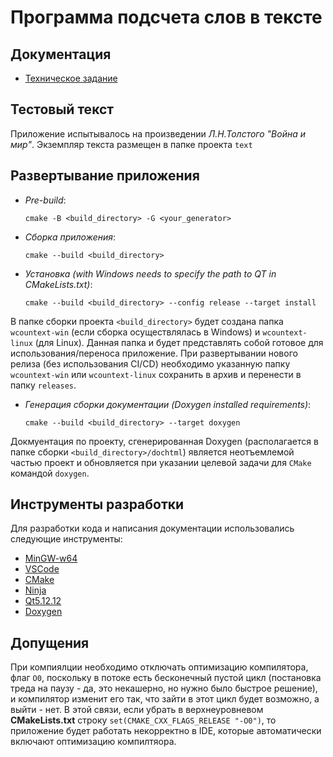 # Программа подсчета слов в тексте


## Документация
- [Техническое задание](specification/specification.md)


## Тестовый текст
Приложение испытывалось на произведении _Л.Н.Толстого "Война и мир"_. Экземпляр текста размещен в папке проекта `text`

## Развертывание приложения
- _Pre-build_: 
    ```
    cmake -B <build_directory> -G <your_generator>
    ```

- _Сборка приложения_: 
    ```
    cmake --build <build_directory>
    ```

- _Установка (with Windows needs to specify the path to QT in CMakeLists.txt)_: 
    ```
    cmake --build <build_directory> --config release --target install
    ```
В папке сборки проекта `<build_directory>` будет создана папка `wcountext-win` (если сборка осуществлялась в Windows) и `wcountext-linux` (для Linux). Данная папка и будет представлять собой готовое для использования/переноса приложение. При развертывании нового релиза (без использования CI/CD) необходимо указанную папку `wcountext-win` или `wcountext-linux` сохранить в архив и перенести в папку `releases`.

- _Генерация сборки документации (Doxygen installed requirements)_: 
    ```
    cmake --build <build_directory> --target doxygen
    ```
Докмуентация по проекту, сгенерированная Doxygen (располагается в папке сборки `<build_directory>/dochtml`) является неотъемлемой частью проект и обновляется при указании целевой задачи для `CMake` командой `doxygen`.


## Инструменты разработки

Для разработки кода и написания документации использовались следующие инструменты:
- [MinGW-w64](https://www.mingw-w64.org/)
- [VSCode](https://code.visualstudio.com/)
- [CMake](https://cmake.org/download/)
- [Ninja](https://github.com/ninja-build/ninja/releases)
- [Qt5.12.12](https://www.qt.io/)
- [Doxygen](https://github.com/doxygen/doxygen/releases)

## Допущения
При компиялции необходимо отключать оптимизацию компилятора, флаг `O0`, поскольку в потоке есть бесконечный пустой цикл (постановка треда на паузу - да, это некашерно, но нужно было быстрое решение), и компилятор изменит его так, что зайти в этот цикл будет возможно, а выйти - нет. В этой связи, если убрать в верхнеуровневом __CMakeLists.txt__ строку `set(CMAKE_CXX_FLAGS_RELEASE "-O0")`, то приложение будет работать некорректно в IDE, которые автоматически включают оптимизацию компилтяора.
